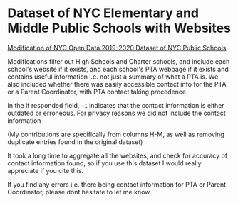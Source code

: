 # Dataset of NYC Elementary and Middle Public Schools with Websites
 [Modification of NYC Open Data 2019-2020 Dataset of NYC Public Schools](https://data.cityofnewyork.us/Education/2019-2020-School-Locations/wg9x-4ke6)

 Modifications filter out High Schools and Charter schools, and include each school's website if it exists, and each school's PTA webpage if it exists and contains useful information i.e. not just a summary of what a PTA is.
 We also included whether there was easily accessible contact info for the PTA or a Parent Coordinator, with PTA contact taking precedence. 

 In the if responded field, `-1` indicates that the contact information is either outdated or erroneous. For privacy reasons we did not include the contact information

 (My contributions are specifically from columns H-M, as well as removing duplicate entries found in the original dataset)

 It took a long time to aggregate all the websites, and check for accuracy of contact information found, so if you use this dataset I would really appreciate if you cite this.

 If you find any errors i.e. there being contact information for PTA or Parent Coordinator, please dont hesitate to let me know
